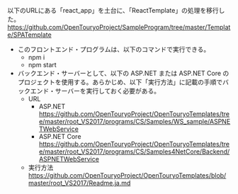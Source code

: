 以下のURLにある「react_app」を土台に、「ReactTemplate」の処理を移行した。
https://github.com/OpenTouryoProject/SampleProgram/tree/master/Template/SPATemplate

- このフロントエンド・プログラムは、以下のコマンドで実行できる。
  - npm i
  - npm start
- バックエンド・サーバーとして、以下の ASP.NET または ASP.NET Core のプロジェクトを使用する。あらかじめ、以下「実行方法」に記載の手順でバックエンド・サーバーを実行しておく必要がある。
  - URL  
    - ASP.NET  
https://github.com/OpenTouryoProject/OpenTouryoTemplates/tree/master/root_VS2017/programs/CS/Samples/WS_sample/ASPNETWebService
    - ASP.NET Core  
https://github.com/OpenTouryoProject/OpenTouryoTemplates/tree/master/root_VS2017/programs/CS/Samples4NetCore/Backend/ASPNETWebService
  - 実行方法  
https://github.com/OpenTouryoProject/OpenTouryoTemplates/blob/master/root_VS2017/Readme.ja.md

